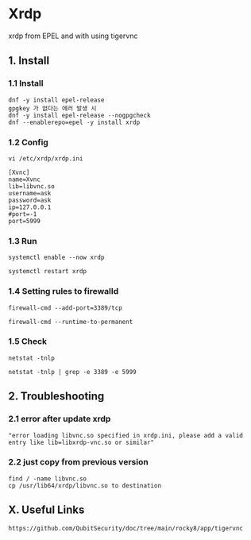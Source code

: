 # Xrdp
xrdp from EPEL and with using tigervnc

## 1. Install

### 1.1 Install

    dnf -y install epel-release
    gpgkey 가 없다는 에러 발생 시
    dnf -y install epel-release --nogpgcheck
    dnf --enablerepo=epel -y install xrdp
    
### 1.2 Config

    vi /etc/xrdp/xrdp.ini
    
    [Xvnc]
    name=Xvnc
    lib=libvnc.so
    username=ask
    password=ask
    ip=127.0.0.1
    #port=-1
    port=5999

### 1.3 Run

    systemctl enable --now xrdp
    
    systemctl restart xrdp
    
### 1.4 Setting rules to firewalld

    firewall-cmd --add-port=3389/tcp
    
    firewall-cmd --runtime-to-permanent

### 1.5 Check

    netstat -tnlp
    
    netstat -tnlp | grep -e 3389 -e 5999

## 2. Troubleshooting

### 2.1 error after update xrdp

    "error loading libvnc.so specified in xrdp.ini, please add a valid entry like lib=libxrdp-vnc.so or similar"

### 2.2 just copy from previous version

    find / -name libvnc.so
    cp /usr/lib64/xrdp/libvnc.so to destination

## X. Useful Links

    https://github.com/QubitSecurity/doc/tree/main/rocky8/app/tigervnc
